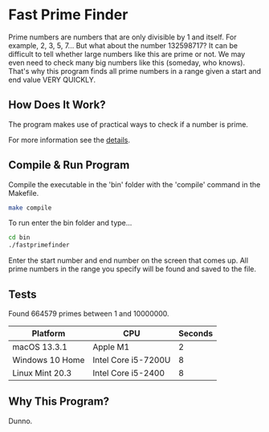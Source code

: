 # Fast Prime Finder

Prime numbers are numbers that are only divisible by 1 and itself. For example, 2, 3, 5, 7... But what about the number 132598717? It can be difficult to tell whether large numbers like this are prime or not. We may even need to check many big numbers like this (someday, who knows). That's why this program finds all prime numbers in a range given a start and end value VERY QUICKLY.
## How Does It Work?

The program makes use of practical ways to check if a number is prime.

For more information see the [details](https://byjus.com/maths/how-to-find-prime-numbers/).

## Compile & Run Program

Compile the executable in the 'bin' folder with the 'compile' command in the Makefile.

```bash
make compile
```

To run enter the bin folder and type...
```bash
cd bin
./fastprimefinder
```

Enter the start number and end number on the screen that comes up. All prime numbers in the range you specify will be found and saved to the file.

## Tests

Found 664579 primes between 1 and 10000000.

| Platform        | CPU                  | Seconds |
|-----------------|----------------------|---------|
| macOS 13.3.1    | Apple M1             | 2       |
| Windows 10 Home | Intel Core i5-7200U  | 8       |
| Linux Mint 20.3 | Intel Core i5-2400   | 8       |

## Why This Program?

Dunno.
